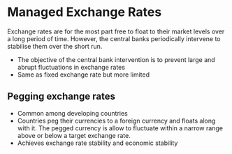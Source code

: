# Managed Exchange Rates

Exchange rates are for the most part free to float to their market levels over a long period of time. However, the central banks periodically intervene to stabilise them over the short run.

- The objective of the central bank intervention is to prevent large and abrupt fluctuations in exchange rates
- Same as fixed exchange rate but more limited

## Pegging exchange rates

- Common among developing countries
- Countries peg their currencies to a foreign currency and floats along with it. The pegged currency is allow to fluctuate within a narrow range above or below a target exchange rate.
- Achieves exchange rate stability and economic stability